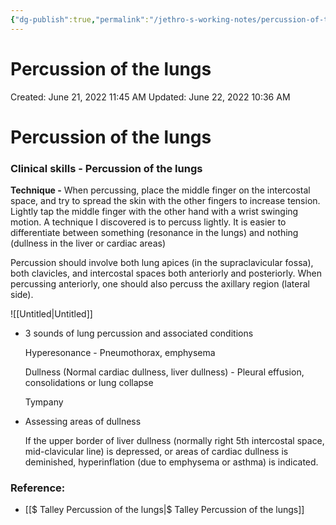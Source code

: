 ```yaml
---
{"dg-publish":true,"permalink":"/jethro-s-working-notes/percussion-of-the-lungs/","dgPassFrontmatter":true}
---
```



# Percussion of the lungs

Created: June 21, 2022 11:45 AM
Updated: June 22, 2022 10:36 AM

# Percussion of the lungs

### Clinical skills - Percussion of the lungs

**Technique -** When percussing, place the middle finger on the intercostal space, and try to spread the skin with the other fingers to increase tension. Lightly tap the middle finger with the other hand with a wrist swinging motion. A technique I discovered is to percuss lightly. It is easier to differentiate between something (resonance in the lungs) and nothing (dullness in the liver or cardiac areas)

Percussion should involve both lung apices (in the supraclavicular fossa), both clavicles, and intercostal spaces both anteriorly and posteriorly. When percussing anteriorly, one should also percuss the axillary region (lateral side).

![[Untitled\|Untitled]]

- 3 sounds of lung percussion and associated conditions
    
    Hyperesonance - Pneumothorax, emphysema
    
    Dullness (Normal cardiac dullness, liver dullness) -  Pleural effusion, consolidations or lung collapse
    
    Tympany
    
- Assessing areas of dullness
    
    If the upper border of liver dullness (normally right 5th intercostal space, mid-clavicular line) is depressed, or areas of cardiac dullness is deminished, hyperinflation (due to emphysema or asthma) is indicated.
    

### Reference:

- [[$ Talley  Percussion of the lungs\|$ Talley  Percussion of the lungs]]